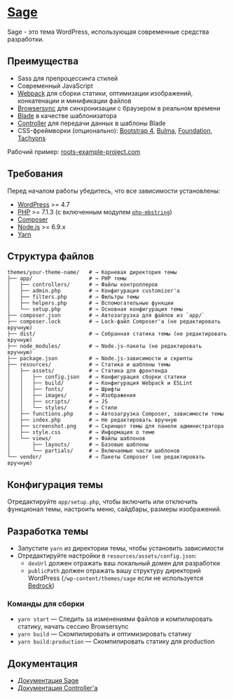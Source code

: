 # [Sage](https://roots.io/sage/)

Sage - это тема WordPress, использующая современные средства разработки.

## Преимущества

* Sass для препроцессинга стилей
* Современный JavaScript
* [Webpack](https://webpack.github.io/) для сборки статики, оптимизации изображений, конкатенации и минификации файлов
* [Browsersync](http://www.browsersync.io/) для синхронизации с браузером в реальном времени
* [Blade](https://laravel.com/docs/5.5/blade) в качестве шаблонизатора
* [Controller](https://github.com/soberwp/controller) для передачи данных в шаблоны Blade
* CSS-фреймворки (опционально): [Bootstrap 4](https://getbootstrap.com/), [Bulma](https://bulma.io/), [Foundation](https://foundation.zurb.com/), [Tachyons](http://tachyons.io/)

Рабочий пример: [roots-example-project.com](https://roots-example-project.com/)

## Требования

Перед началом работы убедитесь, что все зависимости установлены:

* [WordPress](https://wordpress.org/) >= 4.7
* [PHP](https://secure.php.net/manual/en/install.php) >= 7.1.3 (с включенным модулем [`php-mbstring`](https://secure.php.net/manual/en/book.mbstring.php))
* [Composer](https://getcomposer.org/download/)
* [Node.js](http://nodejs.org/) >= 6.9.x
* [Yarn](https://yarnpkg.com/en/docs/install)

## Структура файлов

```shell
themes/your-theme-name/   # → Корневая директория темы
├── app/                  # → PHP темы
│   ├── controllers/      # → Файлы контроллеров
│   ├── admin.php         # → Конфигурация customizer'а
│   ├── filters.php       # → Фильтры темы
│   ├── helpers.php       # → Вспомогательные функции
│   └── setup.php         # → Основная конфигурация темы
├── composer.json         # → Автозагрузка для файлов из `app/`
├── composer.lock         # → Lock-файл Composer'а (не редактировать вручную)
├── dist/                 # → Собранная статика темы (не редактировать вручную)
├── node_modules/         # → Node.js-пакеты (не редактировать вручную)
├── package.json          # → Node.js-зависимости и скрипты
├── resources/            # → Статика и шаблоны темы
│   ├── assets/           # → Статика для фронтенда
│   │   ├── config.json   # → Конфигурация сборки статики
│   │   ├── build/        # → Конфигурация Webpack и ESLint
│   │   ├── fonts/        # → Шрифты
│   │   ├── images/       # → Изображения
│   │   ├── scripts/      # → JS
│   │   └── styles/       # → Стили
│   ├── functions.php     # → Автозагрузка Composer, зависимости темы
│   ├── index.php         # → Не редактировать вручную
│   ├── screenshot.png    # → Скриншот темы для панели администратора
│   ├── style.css         # → Информация о теме
│   └── views/            # → Файлы шаблонов
│       ├── layouts/      # → Базовые шаблоны
│       └── partials/     # → Включаемые части шаблонов
└── vendor/               # → Пакеты Composer (не редактировать вручную)
```

## Конфигурация темы

Отредактируйте `app/setup.php`, чтобы включить или отключить функционал темы, настроить меню, сайдбары, размеры изображений.

## Разработка темы

* Запустите `yarn` из директории темы, чтобы установить зависимости
* Отредактируйте настройки в `resources/assets/config.json`:
  * `devUrl` должен отражать ваш локальный домен для разработки
  * `publicPath` должен отражать вашу структуру директорий WordPress (`/wp-content/themes/sage` если не используется [Bedrock](https://roots.io/bedrock/))

### Команды для сборки

* `yarn start` — Следить за изменениями файлов и компилировать статику, начать сессию Browsersync 
* `yarn build` — Скомпилировать и оптимизировать статику
* `yarn build:production` — Скомпилировать статику для production

## Документация

* [Документация Sage](https://roots.io/sage/docs/)
* [Документация Controller'а](https://github.com/soberwp/controller#usage)
